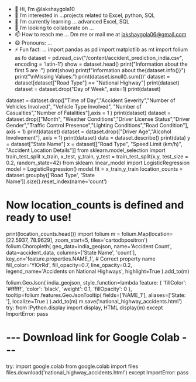- 👋 Hi, I’m @lakshaygola10
- 👀 I’m interested in ...projects related to Excel, python, SQL 
- 🌱 I’m currently learning ... advanced Excel, SQL 
- 💞️ I’m looking to collaborate on ...
- 📫 How to reach me ... Dm me or mail me at lakshaygola06@gmail.com 
- 😄 Pronouns: ...
- ⚡ Fun fact: ...
import pandas as pd
import matplotlib as mt
import folium as fo
dataset = pd.read_csv("/content/accident_prediction_india.csv", encoding = 'latin-1')
show = dataset.head()
print("Information about the first 5 are :")
print(show)
print(f"information about the{dataset.info()}")
print("\nMissing Values:")
print(dataset.isnull().sum())'
dataset = dataset[dataset["Road Type"] == "National Highway"]
print(dataset)
dataset = dataset.drop("Day of Week", axis=1)
print(dataset)

dataset = dataset.drop(["Time of Day","Accident Severity","Number of Vehicles Involved", "Vehicle Type Involved", "Number of Casualties","Number of Fatalities"],axis = 1 )
print(dataset)
dataset = dataset.drop(["Month", "Weather Conditions","Driver License Status","Driver Gender","Traffic Control Presence","Lighting Conditions","Road Condition"], axis = 1)
print(dataset)
dataset = dataset.drop(["Driver Age","Alcohol Involvement"], axis = 1)
print(dataset)
data = dataset.describe()
print(data)
y = dataset["State Name"]
x = dataset[["Road Type", "Speed Limit (km/h)", "Accident Location Details"]]
from sklearn.model_selection import train_test_split
x_train, x_test, y_train, y_test = train_test_split(x,y, test_size = 0.2, random_state=42)
from sklearn.linear_model import LogisticRegression
model = LogisticRegression()
model.fit = x_train,y_train
location_counts = dataset.groupby(['Road Type', 'State Name']).size().reset_index(name='count')

# Now location_counts is defined and ready to use!
print(location_counts.head())
import folium
m = folium.Map(location=[22.5937, 78.9629], zoom_start=5, tiles='cartodbpositron')
folium.Choropleth(
    geo_data=india_geojson,
    name='Accident Count',
    data=accident_data,
    columns=['State Name', 'count'],
    key_on='feature.properties.NAME_1',  # Correct property name
    fill_color='YlOrRd',
    fill_opacity=0.7,
    line_opacity=0.2,
    legend_name='Accidents on National Highways',
    highlight=True
).add_to(m)

folium.GeoJson(
    india_geojson,
    style_function=lambda feature: {
        'fillColor': '#ffffff',
        'color': 'black',
        'weight': 0.1,
        'fillOpacity': 0
    },
    tooltip=folium.features.GeoJsonTooltip(
        fields=['NAME_1'],
        aliases=['State: '],
        localize=True
    )
).add_to(m)
m.save('national_highway_accidents.html')
try:
    from IPython.display import display, HTML
    display(m)
except ImportError:
    pass

# --- Download link for Google Colab ---
try:
    import google.colab
    from google.colab import files
    files.download('national_highway_accidents.html')
except ImportError:
    pass





<!---
lakshaygola10/lakshaygola10 is a ✨ special ✨ repository because its `README.md` (this file) appears on your GitHub profile.
You can click the Preview link to take a look at your changes.
--->

